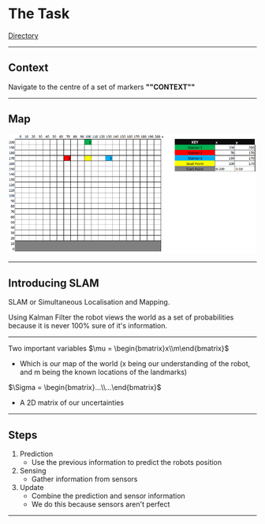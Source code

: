 # The Task

[Directory](Directory.md)

---

## Context
Navigate to the centre of a set of markers
**""CONTEXT""**

---

## Map

![Pasted image 20210921024101](Attachments/Pasted%20image%2020210921024101.png)

---

## Introducing SLAM

SLAM or Simultaneous Localisation and Mapping.

Using Kalman Filter the robot views the world as a set of probabilities because it is never 100% sure of it's information.

---

Two important variables
$`\mu = \begin{bmatrix}x\\m\end{bmatrix}`$
 - Which is our map of the world (x being our understanding of the robot, and m being the known locations of the landmarks)

$`\Sigma = \begin{bmatrix}...\\...\end{bmatrix}`$
- A 2D matrix of our uncertainties

---

## Steps

1.  Prediction
	- Use the previous information to predict the robots position
2.  Sensing
	- Gather information from sensors
3.  Update
	- Combine the prediction and sensor information
	- We do this because sensors aren't perfect

---